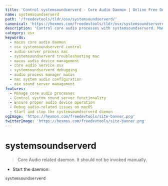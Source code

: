 ```yaml
---
title: 'Control systemsoundserverd - Core Audio Daemon | Online Free DevTools by Hexmos'
name: systemsoundserverd
path: '/freedevtools/tldr/osx/systemsoundserverd/'
canonical: 'https://hexmos.com/freedevtools/tldr/osx/systemsoundserverd/'
description: 'Control core audio processes with systemsoundserverd. Manage system sound server functionality and ensure proper audio device operation. Free online tool, no registration required.'
category: osx
keywords:
  - macos core audio daemon
  - osx systemsoundserverd control
  - audio server process mac
  - systemsoundserverd troubleshooting mac
  - macos audio device management
  - core audio service osx
  - systemsoundserverd debugging
  - audio process manager macos
  - mac system audio configuration
  - osx sound server management
features:
  - Manage core audio processes
  - Control system sound server functionality
  - Ensure proper audio device operation
  - Debug audio-related issues on macOS
  - Start and stop the systemsoundserverd daemon
ogImage: 'https://hexmos.com/freedevtools/site-banner.png'
twitterImage: 'https://hexmos.com/freedevtools/site-banner.png'
---
```


# systemsoundserverd

> Core Audio related daemon.
> It should not be invoked manually.

- Start the daemon:

`systemsoundserverd`
